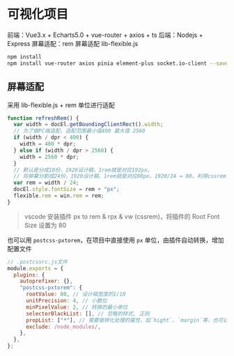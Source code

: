 # 可视化项目

前端：Vue3.x + Echarts5.0 + vue-router + axios + ts
后端：Nodejs + Express
屏幕适配：rem 屏幕适配 lib-flexible.js

```bash
npm install
npm install vue-router axios pinia element-plus socket.io-client --save
```

## 屏幕适配

采用 lib-flexible.js + rem 单位进行适配

```js
function refreshRem() {
  var width = docEl.getBoundingClientRect().width;
  // 为了做PC端适配，适配范围最小值400 最大值 2560
  if (width / dpr < 400) {
    width = 400 * dpr;
  } else if (width / dpr > 2560) {
    width = 2560 * dpr;
  }
  // 默认是分成10份，1920设计稿，1rem就是对应192px。
  // 将屏幕分割成24份，1920设计稿，1rem就是对应80px。1920/24 = 80。利用cssrem插件转换单位
  var rem = width / 24;
  docEl.style.fontSize = rem + "px";
  flexible.rem = win.rem = rem;
}
```

> vscode 安装插件 px to rem & rpx & vw (cssrem)，将插件的 Root Font Size 设置为 80

也可以用 `postcss-pxtorem`，在项目中直接使用 `px` 单位，由插件自动转换，增加配置文件

```js
// .postcssrc.js文件
module.exports = {
  plugins: {
    autoprefixer: {},
    "postcss-pxtorem": {
      rootValue: 80, // 设计稿宽度的1/10
      unitPrecision: 4, // 小数位
      minPixelValue: 2, // 转换的最小单位
      selectorBlackList: [], // 忽略的样式, 正则
      propList: ["*"], // 需要做转化处理的属性，如`hight`、`margin`等，也可以正则匹配
      exclude: /node_modules/,
    },
  },
};
```
